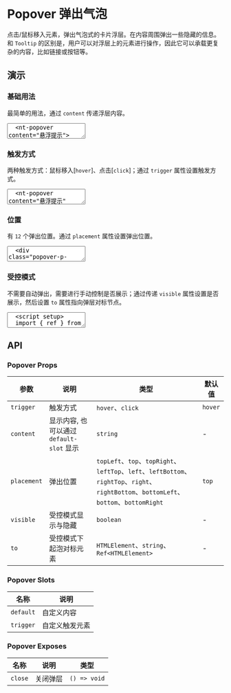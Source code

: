 # Popover 弹出气泡

点击/鼠标移入元素，弹出气泡式的卡片浮层。在内容周围弹出一些隐藏的信息。和 `Tooltip` 的区别是，用户可以对浮层上的元素进行操作，因此它可以承载更复杂的内容，比如链接或按钮等。

## 演示

<script setup>
  import { Popover, Button } from '../../src'
  import { ref } from 'vue'

  const show = ref(false)

  function toggleShow() {
    show.value = !show.value
  }

  function click1() {
    console.log('click1')
  }
</script>

### 基础用法

最简单的用法，通过 `content` 传递浮层内容。

<ClientOnly>
  <CodePreview>
  <textarea lang="vue-html">
  <nt-popover content="悬浮提示">
    <template #trigger>
      <span>悬浮</span>
    </template>
  </nt-popover>
  </textarea>
  <template #preview>
    <Popover content="悬浮提示">
      <template #trigger>
        <span>悬浮</span>
      </template>
    </Popover>
  </template>
  </CodePreview>
</ClientOnly>

### 触发方式

两种触发方式：鼠标移入[`hover`]、点击[`click`]；通过 `trigger` 属性设置触发方式。

<ClientOnly>
  <CodePreview>
  <textarea lang="vue-html">
  <nt-popover content="悬浮提示" trigger='hover'>
    <template #trigger>
      <nt-button>悬浮</nt-button>
    </template>
  </nt-popover>
  <nt-popover content="点击提示" trigger='click'>
    <template #trigger>
      <nt-button>点击</nt-button>
    </template>
  </nt-popover>
  </textarea>
  <template #preview>
    <Popover content="悬浮提示" trigger='hover'>
      <template #trigger>
        <Button>悬浮</Button>
      </template>
    </Popover>
    <Popover content="点击提示" trigger='click'>
      <template #trigger>
        <Button>点击</Button>
      </template>
    </Popover>
  </template>
  </CodePreview>
</ClientOnly>

### 位置

有 `12` 个弹出位置。通过 `placement` 属性设置弹出位置。

<ClientOnly>
  <CodePreview>
  <textarea lang="vue-html">
  <div class="popover-p-row">
    <nt-popover content="提示内容" placement="topLeft">
      <template #trigger>
        <nt-button>topLeft</nt-button>
      </template>
    </nt-popover>
    <nt-popover content="提示内容" placement="top">
      <template #trigger>
        <nt-button>top</nt-button>
      </template>
    </nt-popover>
    <nt-popover content="提示内容" placement="topRight">
      <template #trigger>
        <nt-button>topRight</nt-button>
      </template>
    </nt-popover>
  </div>
  <div class="popover-p-row">
    <nt-popover content="提示内容" placement="leftTop">
      <template #trigger>
        <nt-button>leftTop</nt-button>
      </template>
    </nt-popover>
    <nt-popover content="提示内容" placement="left">
      <template #trigger>
        <nt-button>left</nt-button>
      </template>
    </nt-popover>
    <nt-popover content="提示内容" placement="leftBottom">
      <template #trigger>
        <nt-button>leftBottom</nt-button>
      </template>
    </nt-popover>
  </div>
  <div class="popover-p-row">
    <nt-popover content="提示内容" placement="rightTop">
      <template #trigger>
        <nt-button>rightTop</nt-button>
      </template>
    </nt-popover>
    <nt-popover content="提示内容" placement="right">
      <template #trigger>
        <nt-button>right</nt-button>
      </template>
    </nt-popover>
    <nt-popover content="提示内容" placement="rightBottom">
      <template #trigger>
        <nt-button>rightBottom</nt-button>
      </template>
    </nt-popover>
  </div>
  <div class="popover-p-row">
    <nt-popover content="提示内容" placement="bottomLeft">
      <template #trigger>
        <nt-button>bottomLeft</nt-button>
      </template>
    </nt-popover>
    <nt-popover content="提示内容" placement="bottom">
      <template #trigger>
        <nt-button>bottom</nt-button>
      </template>
    </nt-popover>
    <nt-popover content="提示内容" placement="bottomRight">
      <template #trigger>
        <nt-button>bottomRight</nt-button>
      </template>
    </nt-popover>
  </div>
  </textarea>
  <template #preview>
    <div class="popover-p-row">
      <Popover content="提示内容" placement="topLeft">
        <template #trigger>
          <Button>topLeft</Button>
        </template>
      </Popover>
      <Popover content="提示内容" placement="top">
        <template #trigger>
          <Button>top</Button>
        </template>
      </Popover>
      <Popover content="提示内容" placement="topRight">
        <template #trigger>
          <Button>topRight</Button>
        </template>
      </Popover>
    </div>
    <div class="popover-p-row">
      <Popover content="提示内容" placement="leftTop">
        <template #trigger>
          <Button>leftTop</Button>
        </template>
      </Popover>
      <Popover content="提示内容" placement="left">
        <template #trigger>
          <Button>left</Button>
        </template>
      </Popover>
      <Popover content="提示内容" placement="leftBottom">
        <template #trigger>
          <Button>leftBottom</Button>
        </template>
      </Popover>
    </div>
    <div class="popover-p-row">
      <Popover content="提示内容" placement="rightTop">
        <template #trigger>
          <Button>rightTop</Button>
        </template>
      </Popover>
      <Popover content="提示内容" placement="right">
        <template #trigger>
          <Button>right</Button>
        </template>
      </Popover>
      <Popover content="提示内容" placement="rightBottom">
        <template #trigger>
          <Button>rightBottom</Button>
        </template>
      </Popover>
    </div>
    <div class="popover-p-row">
      <Popover content="提示内容" placement="bottomLeft">
        <template #trigger>
          <Button>bottomLeft</Button>
        </template>
      </Popover>
      <Popover content="提示内容" placement="bottom">
        <template #trigger>
          <Button>bottom</Button>
        </template>
      </Popover>
      <Popover content="提示内容" placement="bottomRight">
        <template #trigger>
          <Button>bottomRight</Button>
        </template>
      </Popover>
    </div>
  </template>
  </CodePreview>
</ClientOnly>

### 受控模式

不需要自动弹出，需要进行手动控制是否展示；通过传递 `visible` 属性设置是否展示，然后设置 `to` 属性指向弹层对标节点。

<ClientOnly>
  <CodePreview>
  <textarea lang="vue-html">
  <script setup>
  import { ref } from 'vue'
  const show = ref(false)
  function toggleShow() {
    show.value = !show.value
  }
  </script>
  <template>
    <span id="popoverTo">对标元素</span>
    <nt-button @click='toggleShow' class="ml-10">弹出/隐藏</nt-button>
    <nt-popover to="#popoverTo" content="提示内容" :visible="show"></nt-popover>
  </template>
  </textarea>
  <template #preview>
    <span id="popoverTo">对标元素</span>
    <Button @click='toggleShow' class="ml-10">弹出/隐藏</Button>
    <Popover to="#popoverTo" content="提示内容" :visible="show"></Popover>
  </template>
  </CodePreview>
</ClientOnly>

## API

### Popover Props

<!-- prettier-ignore -->
| 参数 | 说明 | 类型 | 默认值 |
| --- | --- | --- | --- |
| `trigger` | 触发方式 | `hover`、`click` | `hover` |
| `content` | 显示内容, 也可以通过 `default-slot` 显示 | `string` | - |
| `placement` | 弹出位置 | `topLeft`、`top`、`topRight`、`leftTop`、`left`、`leftBottom`、`rightTop`、`right`、`rightBottom`、`bottomLeft`、`bottom`、`bottomRight` | `top` |
| `visible` | 受控模式显示与隐藏 | `boolean` | - |
| `to` | 受控模式下起泡对标元素 | `HTMLElement`、`string`、`Ref<HTMLElement>` | - |

### Popover Slots

<!-- prettier-ignore -->
| 名称 | 说明 |
| --- | --- |
| `default` | 自定义内容 |
| `trigger` | 自定义触发元素 |

### Popover Exposes

<!-- prettier-ignore -->
| 名称 | 说明 | 类型 |
| --- | --- | --- |
| `close` | 关闭弹层 | `() => void` |
